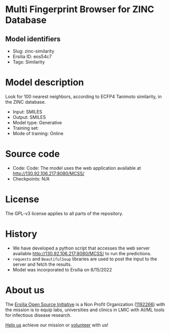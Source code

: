 # Multi Fingerprint Browser for ZINC Database
## Model identifiers
- Slug: zinc-similarity
- Ersilia ID: eos54c7
- Tags: Similarity

# Model description
Look for 100 nearest neighbors, according to ECFP4 Tanimoto similarity, in the ZINC database.
- Input: SMILES
- Output: SMILES 
- Model type: Generative
- Training set: 
- Mode of training: Online

# Source code
- Code: Code: The model uses the web application available at http://130.92.106.217:8080/MCSS/
- Checkpoints: N/A

# License
The GPL-v3 license applies to all parts of the repository.

# History 
- We have developed a python script that accesses the web server available http://130.92.106.217:8080/MCSS/ to run the predictions.
- `requests` and `BeautifulSoup` libraries are used to post the input to the server and fetch the results.
- Model was incorporated to Ersilia on 8/15/2022

# About us
The [Ersilia Open Source Initiative](https://ersilia.io) is a Non Profit Organization ([1192266](https://register-of-charities.charitycommission.gov.uk/charity-search/-/charity-details/5170657/full-print)) with the mission is to equip labs, universities and clinics in LMIC with AI/ML tools for infectious disease research.

[Help us](https://www.ersilia.io/donate) achieve our mission or [volunteer](https://www.ersilia.io/volunteer) with us!
